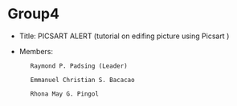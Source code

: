 # Group4
- Title: PICSART ALERT (tutorial on edifing picture using Picsart )
- Members:
         
         Raymond P. Padsing (Leader)
 
         Emmanuel Christian S. Bacacao

         Rhona May G. Pingol
